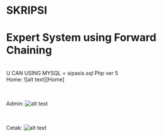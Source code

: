 # SKRIPSI
# Expert System using Forward Chaining
<br>
U CAN USING MYSQL  = sipasis.sql
Php ver 5
<br>
Home: 
![alt text][Home]

[Home]: https://github.com/FirmanDwiP/Expert_System-Forward_Chaining/tree/master/ss/Home.png "Home"

<br><br>
Admin: 
![alt text][Admin]

[Admin]: https://github.com/FirmanDwiP/Expert_System-Forward_Chaining/tree/master/ss/Admin.png "Admin"

<br><br>
Cetak: 
![alt text][Cetak]

[Cetak]: https://github.com/FirmanDwiP/Expert_System-Forward_Chaining/tree/master/ss/Cetak.png "Cetak"

<br><br>